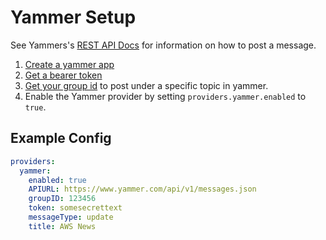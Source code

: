 # Yammer Setup

See Yammers's [REST API Docs](https://developer.yammer.com/docs/messages-json-post) for information on how to post a message.

1. [Create a yammer app](https://developer.yammer.com/docs/getting-started)
1. [Get a bearer token](https://developer.yammer.com/docs/test-token)
1. [Get your group id](https://support.office.com/en-us/article/how-do-i-find-a-yammer-group-s-feedid-b0e49b2c-ca30-4025-b3bc-7bd764c3e2ec) to post under a specific topic in yammer.
1. Enable the Yammer provider by setting `providers.yammer.enabled` to `true`.

## Example Config

```yaml
providers:
  yammer:
    enabled: true
    APIURL: https://www.yammer.com/api/v1/messages.json
    groupID: 123456
    token: somesecrettext
    messageType: update
    title: AWS News
```
